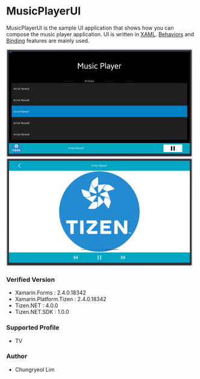 # MusicPlayerUI
MusicPlayerUI is the sample UI application that shows how you can compose the music player application.
UI is written in [XAML](https://developer.xamarin.com/guides/xamarin-forms/xaml/). [Behaviors](https://developer.xamarin.com/guides/xamarin-forms/application-fundamentals/behaviors/) and [Binding](https://developer.xamarin.com/guides/xamarin-forms/xaml/xaml-basics/data_binding_basics/) features are mainly used.

![Main](./Screenshots/Tizen/main.png)
![Player](./Screenshots/Tizen/detail.png)


### Verified Version
* Xamarin.Forms : 2.4.0.18342
* Xamarin.Platform.Tizen : 2.4.0.18342
* Tizen.NET : 4.0.0
* Tizen.NET.SDK : 1.0.0


### Supported Profile
* TV

### Author
* Chungryeol Lim
